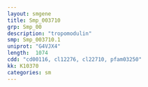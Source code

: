 ```yaml
---
layout: smgene
title: Smp_003710
grp: Smp_00
description: "tropomodulin"
smp: Smp_003710.1
uniprot: "G4VJX4"
length:  1074
cdd: "cd00116, cl12276, cl22710, pfam03250"
kk: K10370
categories: sm
---
```

